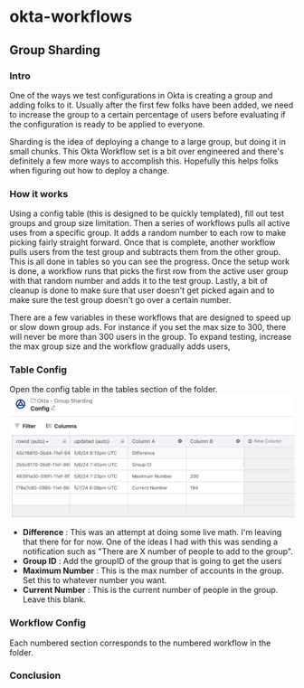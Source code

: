 # okta-workflows
## Group Sharding ##
### Intro ###
One of the ways we test configurations in Okta is creating a group and adding folks to it. Usually after the first few folks have been added, we need to increase the group to a certain percentage of users before evaluating if the configuration is ready to be applied to everyone.

Sharding is the idea of deploying a change to a large group, but doing it in small chunks. This Okta Workflow set is a bit over engineered and there's definitely a few more ways to accomplish this. Hopefully this helps folks when figuring out how to deploy a change.

### How it works ###

Using a config table (this is designed to be quickly templated), fill out test groups and group size limitation. Then a series of workflows pulls all active uses from a specific group. It adds a random number to each row to make picking fairly straight forward. Once that is complete, another workflow pulls users from the test group and subtracts them from the other group. This is all done in tables so you can see the progress. Once the setup work is done, a workflow runs that picks the first row from the active user group with that random number and adds it to the test group. Lastly, a bit of cleanup is done to make sure that user doesn't get picked again and to make sure the test group doesn't go over a certain number.

There are a few variables in these workflows that are designed to speed up or slow down group ads. For instance if you set the max size to 300, there will never be more than 300 users in the group. To expand testing, increase the max group size and the workflow gradually adds users,

### Table Config ###
Open the config table in the tables section of the folder.
![Config Table](/images/1.png)
- **Difference** : This was an attempt at doing some live math. I'm leaving that there for for now. One of the ideas I had with this was sending a notification such as "There are X number of people to add to the group".
- **Group ID** : Add the groupID of the group that is going to get the users
- **Maximum Number** : This is the max number of accounts in the group. Set this to whatever number you want.
- **Current Number** : This is the current number of people in the group. Leave this blank.
### Workflow Config ###
Each numbered section corresponds to the numbered workflow in the folder.



### Conclusion ###
